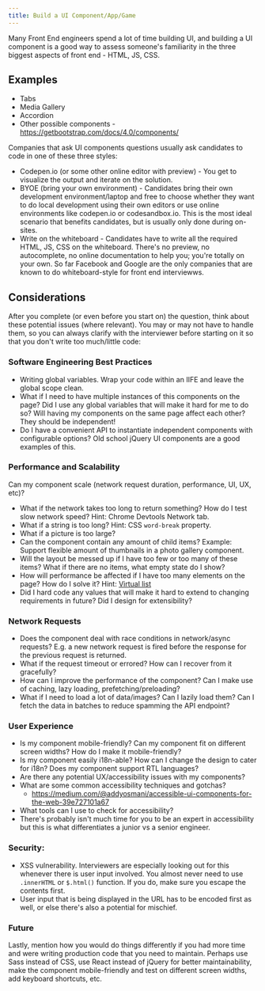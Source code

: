 ```yaml
---
title: Build a UI Component/App/Game
---
```


Many Front End engineers spend a lot of time building UI, and building a UI component is a good way to assess someone's familiarity in the three biggest aspects of front end - HTML, JS, CSS.

## Examples

- Tabs
- Media Gallery
- Accordion
- Other possible components - https://getbootstrap.com/docs/4.0/components/

Companies that ask UI components questions usually ask candidates to code in one of these three styles:

- Codepen.io (or some other online editor with preview) - You get to visualize the output and iterate on the solution.
- BYOE (bring your own environment) - Candidates bring their own development environment/laptop and free to choose whether they want to do local development using their own editors or use online environments like codepen.io or codesandbox.io. This is the most ideal scenario that benefits candidates, but is usually only done during on-sites.
- Write on the whiteboard - Candidates have to write all the required HTML, JS, CSS on the whiteboard. There's no preview, no autocomplete, no online documentation to help you; you're totally on your own. So far Facebook and Google are the only companies that are known to do whiteboard-style for front end interviewws.

## Considerations

After you complete (or even before you start on) the question, think about these potential issues (where relevant). You may or may not have to handle them, so you can always clarify with the interviewer before starting on it so that you don't write too much/little code:

### Software Engineering Best Practices

- Writing global variables. Wrap your code within an IIFE and leave the global scope clean.
- What if I need to have multiple instances of this components on the page? Did I use any global variables that will make it hard for me to do so? Will having my components on the same page affect each other? They should be independent!
- Do I have a convenient API to instantiate independent components with configurable options? Old school jQuery UI components are a good examples of this.

### Performance and Scalability

Can my component scale (network request duration, performance, UI, UX, etc)?

- What if the network takes too long to return something? How do I test slow network speed? Hint: Chrome Devtools Network tab.
- What if a string is too long? Hint: CSS `word-break` property.
- What if a picture is too large?
- Can the component contain any amount of child items? Example: Support flexible amount of thumbnails in a photo gallery component.
- Will the layout be messed up if I have too few or too many of these items? What if there are no items, what empty state do I show?
- How will performance be affected if I have too many elements on the page? How do I solve it? Hint: [Virtual list](https://medium.com/outsystems-engineering/virtualizing-the-virtual-dom-pushing-react-further-d76a16e5f209)
- Did I hard code any values that will make it hard to extend to changing requirements in future? Did I design for extensibility?

### Network Requests

- Does the component deal with race conditions in network/async requests? E.g. a new network request is fired before the response for the previous request is returned.
- What if the request timeout or errored? How can I recover from it gracefully?
- How can I improve the performance of the component? Can I make use of caching, lazy loading, prefetching/preloading?
- What if I need to load a lot of data/images? Can I lazily load them? Can I fetch the data in batches to reduce spamming the API endpoint?

### User Experience

- Is my component mobile-friendly? Can my component fit on different screen widths? How do I make it mobile-friendly?
- Is my component easily i18n-able? How can I change the design to cater for i18n? Does my component support RTL languages?
- Are there any potential UX/accessibility issues with my components?
- What are some common accessibility techniques and gotchas?
  - https://medium.com/@addyosmani/accessible-ui-components-for-the-web-39e727101a67
- What tools can I use to check for accessibility?
- There's probably isn't much time for you to be an expert in accessibility but this is what differentiates a junior vs a senior engineer.

### Security:

- XSS vulnerability. Interviewers are especially looking out for this whenever there is user input involved. You almost never need to use `.innerHTML` or `$.html()` function. If you do, make sure you escape the contents first.
- User input that is being displayed in the URL has to be encoded first as well, or else there's also a potential for mischief.

### Future

Lastly, mention how you would do things differently if you had more time and were writing production code that you need to maintain. Perhaps use Sass instead of CSS, use React instead of jQuery for better maintainability, make the component mobile-friendly and test on different screen widths, add keyboard shortcuts, etc.
